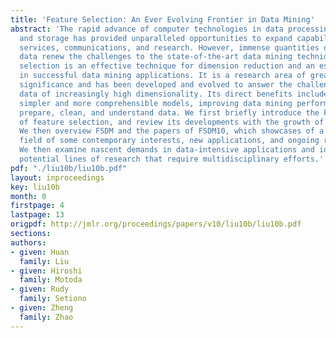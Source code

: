 ```yaml
---
title: 'Feature Selection: An Ever Evolving Frontier in Data Mining'
abstract: 'The rapid advance of computer technologies in data processing, collection,
  and storage has provided unparalleled opportunities to expand capabilities in production,
  services, communications, and research. However, immense quantities of high-dimensional
  data renew the challenges to the state-of-the-art data mining techniques. Feature
  selection is an effective technique for dimension reduction and an essential step
  in successful data mining applications. It is a research area of great practical
  significance and has been developed and evolved to answer the challenges due to
  data of increasingly high dimensionality. Its direct benefits include: building
  simpler and more comprehensible models, improving data mining performance, and helping
  prepare, clean, and understand data. We first briefly introduce the key components
  of feature selection, and review its developments with the growth of data mining.
  We then overview FSDM and the papers of FSDM10, which showcases of a vibrant research
  field of some contemporary interests, new applications, and ongoing research efforts.
  We then examine nascent demands in data-intensive applications and identify some
  potential lines of research that require multidisciplinary efforts.'
pdf: "./liu10b/liu10b.pdf"
layout: inproceedings
key: liu10b
month: 0
firstpage: 4
lastpage: 13
origpdf: http://jmlr.org/proceedings/papers/v10/liu10b/liu10b.pdf
sections: 
authors:
- given: Huan
  family: Liu
- given: Hiroshi
  family: Motoda
- given: Rudy
  family: Setiono
- given: Zheng
  family: Zhao
---
```


